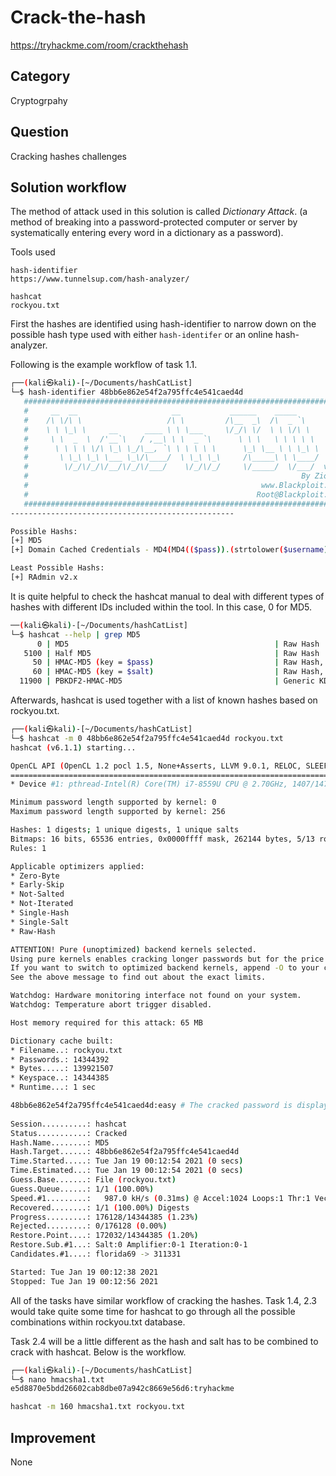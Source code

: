 # Crack-the-hash

https://tryhackme.com/room/crackthehash

## Category

Cryptogrpahy

## Question

Cracking hashes challenges

## Solution workflow

The method of attack used in this solution is called *Dictionary Attack*. (a method of breaking into a password-protected computer or server by systematically entering every word in a dictionary as a password).

Tools used
```
hash-identifier
https://www.tunnelsup.com/hash-analyzer/

hashcat
rockyou.txt
```

First the hashes are identified using hash-identifier to narrow down on the possible hash type used with either ```hash-identifer``` or an online hash-analyzer.

Following is the example workflow of task 1.1.
```bash
┌──(kali㉿kali)-[~/Documents/hashCatList]
└─$ hash-identifier 48bb6e862e54f2a795ffc4e541caed4d
   #########################################################################
   #     __  __                     __           ______    _____           #
   #    /\ \/\ \                   /\ \         /\__  _\  /\  _ `\         #
   #    \ \ \_\ \     __      ____ \ \ \___     \/_/\ \/  \ \ \/\ \        #
   #     \ \  _  \  /'__`\   / ,__\ \ \  _ `\      \ \ \   \ \ \ \ \       #
   #      \ \ \ \ \/\ \_\ \_/\__, `\ \ \ \ \ \      \_\ \__ \ \ \_\ \      #
   #       \ \_\ \_\ \___ \_\/\____/  \ \_\ \_\     /\_____\ \ \____/      #
   #        \/_/\/_/\/__/\/_/\/___/    \/_/\/_/     \/_____/  \/___/  v1.2 #
   #                                                             By Zion3R #
   #                                                    www.Blackploit.com #
   #                                                   Root@Blackploit.com #
   #########################################################################
--------------------------------------------------

Possible Hashs:
[+] MD5
[+] Domain Cached Credentials - MD4(MD4(($pass)).(strtolower($username)))

Least Possible Hashs:
[+] RAdmin v2.x

```

It is quite helpful to check the hashcat manual to deal with different types of hashes with different IDs included within the tool. In this case, 0 for MD5.
```bash
──(kali㉿kali)-[~/Documents/hashCatList]
└─$ hashcat --help | grep MD5 
      0 | MD5                                              | Raw Hash
   5100 | Half MD5                                         | Raw Hash
     50 | HMAC-MD5 (key = $pass)                           | Raw Hash, Authenticated
     60 | HMAC-MD5 (key = $salt)                           | Raw Hash, Authenticated
  11900 | PBKDF2-HMAC-MD5                                  | Generic KDF

```
Afterwards, hashcat is used together with a list of known hashes based on rockyou.txt.

```bash
┌──(kali㉿kali)-[~/Documents/hashCatList]
└─$ hashcat -m 0 48bb6e862e54f2a795ffc4e541caed4d rockyou.txt
hashcat (v6.1.1) starting...

OpenCL API (OpenCL 1.2 pocl 1.5, None+Asserts, LLVM 9.0.1, RELOC, SLEEF, DISTRO, POCL_DEBUG) - Platform #1 [The pocl project]
=============================================================================================================================
* Device #1: pthread-Intel(R) Core(TM) i7-8559U CPU @ 2.70GHz, 1407/1471 MB (512 MB allocatable), 4MCU

Minimum password length supported by kernel: 0
Maximum password length supported by kernel: 256

Hashes: 1 digests; 1 unique digests, 1 unique salts
Bitmaps: 16 bits, 65536 entries, 0x0000ffff mask, 262144 bytes, 5/13 rotates
Rules: 1

Applicable optimizers applied:
* Zero-Byte
* Early-Skip
* Not-Salted
* Not-Iterated
* Single-Hash
* Single-Salt
* Raw-Hash

ATTENTION! Pure (unoptimized) backend kernels selected.
Using pure kernels enables cracking longer passwords but for the price of drastically reduced performance.                                                                                            
If you want to switch to optimized backend kernels, append -O to your commandline.
See the above message to find out about the exact limits.

Watchdog: Hardware monitoring interface not found on your system.
Watchdog: Temperature abort trigger disabled.

Host memory required for this attack: 65 MB

Dictionary cache built:
* Filename..: rockyou.txt
* Passwords.: 14344392
* Bytes.....: 139921507
* Keyspace..: 14344385
* Runtime...: 1 sec

48bb6e862e54f2a795ffc4e541caed4d:easy # The cracked password is displayed together with the hash here.            
                                                 
Session..........: hashcat
Status...........: Cracked
Hash.Name........: MD5
Hash.Target......: 48bb6e862e54f2a795ffc4e541caed4d
Time.Started.....: Tue Jan 19 00:12:54 2021 (0 secs)
Time.Estimated...: Tue Jan 19 00:12:54 2021 (0 secs)
Guess.Base.......: File (rockyou.txt)
Guess.Queue......: 1/1 (100.00%)
Speed.#1.........:   987.0 kH/s (0.31ms) @ Accel:1024 Loops:1 Thr:1 Vec:8
Recovered........: 1/1 (100.00%) Digests
Progress.........: 176128/14344385 (1.23%)
Rejected.........: 0/176128 (0.00%)
Restore.Point....: 172032/14344385 (1.20%)
Restore.Sub.#1...: Salt:0 Amplifier:0-1 Iteration:0-1
Candidates.#1....: florida69 -> 311331

Started: Tue Jan 19 00:12:38 2021
Stopped: Tue Jan 19 00:12:56 2021

```

All of the tasks have similar workflow of cracking the hashes. Task 1.4, 2.3 would take quite some time for hashcat to go through all the possible combinations within rockyou.txt database.

Task 2.4 will be a little different as the hash and salt has to be combined to crack with hashcat. Below is the workflow.

```bash
┌──(kali㉿kali)-[~/Documents/hashCatList]
└─$ nano hmacsha1.txt
e5d8870e5bdd26602cab8dbe07a942c8669e56d6:tryhackme

hashcat -m 160 hmacsha1.txt rockyou.txt
```

## Improvement
None
